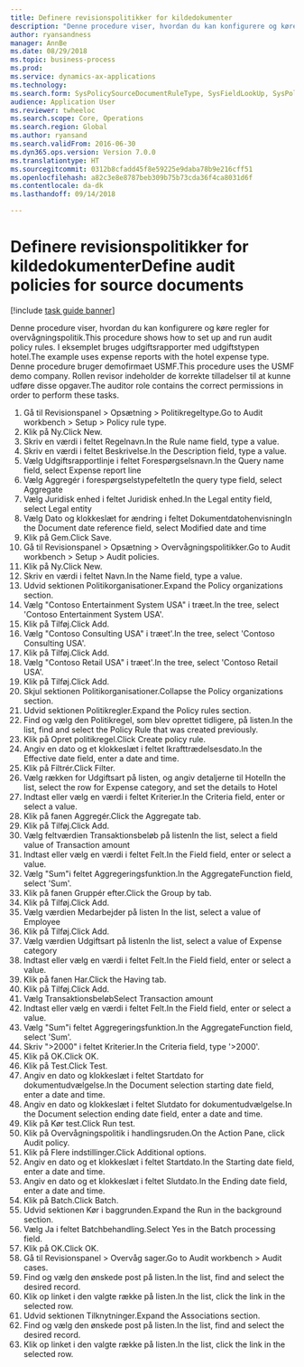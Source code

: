 ```yaml
--- 
title: Definere revisionspolitikker for kildedokumenter
description: "Denne procedure viser, hvordan du kan konfigurere og køre regler for overvågningspolitik."
author: ryansandness
manager: AnnBe
ms.date: 08/29/2018
ms.topic: business-process
ms.prod: 
ms.service: dynamics-ax-applications
ms.technology: 
ms.search.form: SysPolicySourceDocumentRuleType, SysFieldLookUp, SysPolicyListPage, SysPolicy, AuditPolicyRule, SysQueryForm, SysQueryFieldLookUp, AuditPolicyDateSelection, AuditPolicyAdditionalOption, BatchJob, CaseDetail
audience: Application User
ms.reviewer: twheeloc
ms.search.scope: Core, Operations
ms.search.region: Global
ms.author: ryansand
ms.search.validFrom: 2016-06-30
ms.dyn365.ops.version: Version 7.0.0
ms.translationtype: HT
ms.sourcegitcommit: 0312b8cfadd45f8e59225e9daba78b9e216cff51
ms.openlocfilehash: a82c3e8e8787beb309b75b73cda36f4ca8031d6f
ms.contentlocale: da-dk
ms.lasthandoff: 09/14/2018

---
```

# <a name="define-audit-policies-for-source-documents"></a><span data-ttu-id="59462-103">Definere revisionspolitikker for kildedokumenter</span><span class="sxs-lookup"><span data-stu-id="59462-103">Define audit policies for source documents</span></span>

[!include [task guide banner](../../includes/task-guide-banner.md)]

<span data-ttu-id="59462-104">Denne procedure viser, hvordan du kan konfigurere og køre regler for overvågningspolitik.</span><span class="sxs-lookup"><span data-stu-id="59462-104">This procedure shows how to set up and run audit policy rules.</span></span> <span data-ttu-id="59462-105">I eksemplet bruges udgiftsrapporter med udgiftstypen hotel.</span><span class="sxs-lookup"><span data-stu-id="59462-105">The example uses expense reports with the hotel expense type.</span></span> <span data-ttu-id="59462-106">Denne procedure bruger demofirmaet USMF.</span><span class="sxs-lookup"><span data-stu-id="59462-106">This procedure uses the USMF demo company.</span></span> <span data-ttu-id="59462-107">Rollen revisor indeholder de korrekte tilladelser til at kunne udføre disse opgaver.</span><span class="sxs-lookup"><span data-stu-id="59462-107">The auditor role contains the correct permissions in order to perform these tasks.</span></span>

1. <span data-ttu-id="59462-108">Gå til Revisionspanel > Opsætning > Politikregeltype.</span><span class="sxs-lookup"><span data-stu-id="59462-108">Go to Audit workbench > Setup > Policy rule type.</span></span>
2. <span data-ttu-id="59462-109">Klik på Ny.</span><span class="sxs-lookup"><span data-stu-id="59462-109">Click New.</span></span>
3. <span data-ttu-id="59462-110">Skriv en værdi i feltet Regelnavn.</span><span class="sxs-lookup"><span data-stu-id="59462-110">In the Rule name field, type a value.</span></span>
4. <span data-ttu-id="59462-111">Skriv en værdi i feltet Beskrivelse.</span><span class="sxs-lookup"><span data-stu-id="59462-111">In the Description field, type a value.</span></span>
5. <span data-ttu-id="59462-112">Vælg Udgiftsrapportlinje i feltet Forespørgselsnavn.</span><span class="sxs-lookup"><span data-stu-id="59462-112">In the Query name field, select Expense report line</span></span>
6. <span data-ttu-id="59462-113">Vælg Aggregér i forespørgselstypefeltet</span><span class="sxs-lookup"><span data-stu-id="59462-113">In the query type field, select Aggregate</span></span>
7. <span data-ttu-id="59462-114">Vælg Juridisk enhed i feltet Juridisk enhed.</span><span class="sxs-lookup"><span data-stu-id="59462-114">In the Legal entity field, select Legal entity</span></span>
8. <span data-ttu-id="59462-115">Vælg Dato og klokkeslæt for ændring i feltet Dokumentdatohenvisning</span><span class="sxs-lookup"><span data-stu-id="59462-115">In the Document date reference field, select Modified date and time</span></span>
9. <span data-ttu-id="59462-116">Klik på Gem.</span><span class="sxs-lookup"><span data-stu-id="59462-116">Click Save.</span></span>
10. <span data-ttu-id="59462-117">Gå til Revisionspanel > Opsætning > Overvågningspolitikker.</span><span class="sxs-lookup"><span data-stu-id="59462-117">Go to Audit workbench > Setup > Audit policies.</span></span>
11. <span data-ttu-id="59462-118">Klik på Ny.</span><span class="sxs-lookup"><span data-stu-id="59462-118">Click New.</span></span>
12. <span data-ttu-id="59462-119">Skriv en værdi i feltet Navn.</span><span class="sxs-lookup"><span data-stu-id="59462-119">In the Name field, type a value.</span></span>
13. <span data-ttu-id="59462-120">Udvid sektionen Politikorganisationer.</span><span class="sxs-lookup"><span data-stu-id="59462-120">Expand the Policy organizations section.</span></span>
14. <span data-ttu-id="59462-121">Vælg "Contoso Entertainment System USA" i træet.</span><span class="sxs-lookup"><span data-stu-id="59462-121">In the tree, select 'Contoso Entertainment System USA'.</span></span>
15. <span data-ttu-id="59462-122">Klik på Tilføj.</span><span class="sxs-lookup"><span data-stu-id="59462-122">Click Add.</span></span>
16. <span data-ttu-id="59462-123">Vælg "Contoso Consulting USA" i træet'.</span><span class="sxs-lookup"><span data-stu-id="59462-123">In the tree, select 'Contoso Consulting USA'.</span></span>
17. <span data-ttu-id="59462-124">Klik på Tilføj.</span><span class="sxs-lookup"><span data-stu-id="59462-124">Click Add.</span></span>
18. <span data-ttu-id="59462-125">Vælg "Contoso Retail USA" i træet'.</span><span class="sxs-lookup"><span data-stu-id="59462-125">In the tree, select 'Contoso Retail USA'.</span></span>
19. <span data-ttu-id="59462-126">Klik på Tilføj.</span><span class="sxs-lookup"><span data-stu-id="59462-126">Click Add.</span></span>
20. <span data-ttu-id="59462-127">Skjul sektionen Politikorganisationer.</span><span class="sxs-lookup"><span data-stu-id="59462-127">Collapse the Policy organizations section.</span></span>
21. <span data-ttu-id="59462-128">Udvid sektionen Politikregler.</span><span class="sxs-lookup"><span data-stu-id="59462-128">Expand the Policy rules section.</span></span>
22. <span data-ttu-id="59462-129">Find og vælg den Politikregel, som blev oprettet tidligere, på listen.</span><span class="sxs-lookup"><span data-stu-id="59462-129">In the list, find and select the Policy Rule that was created previously.</span></span>
23. <span data-ttu-id="59462-130">Klik på Opret politikregel.</span><span class="sxs-lookup"><span data-stu-id="59462-130">Click Create policy rule.</span></span>
24. <span data-ttu-id="59462-131">Angiv en dato og et klokkeslæt i feltet Ikrafttrædelsesdato.</span><span class="sxs-lookup"><span data-stu-id="59462-131">In the Effective date field, enter a date and time.</span></span>
25. <span data-ttu-id="59462-132">Klik på Filtrér.</span><span class="sxs-lookup"><span data-stu-id="59462-132">Click Filter.</span></span>
26. <span data-ttu-id="59462-133">Vælg rækken for Udgiftsart på listen, og angiv detaljerne til Hotel</span><span class="sxs-lookup"><span data-stu-id="59462-133">In the list, select the row for Expense category, and set the details to Hotel</span></span>
27. <span data-ttu-id="59462-134">Indtast eller vælg en værdi i feltet Kriterier.</span><span class="sxs-lookup"><span data-stu-id="59462-134">In the Criteria field, enter or select a value.</span></span>
28. <span data-ttu-id="59462-135">Klik på fanen Aggregér.</span><span class="sxs-lookup"><span data-stu-id="59462-135">Click the Aggregate tab.</span></span>
29. <span data-ttu-id="59462-136">Klik på Tilføj.</span><span class="sxs-lookup"><span data-stu-id="59462-136">Click Add.</span></span>
30. <span data-ttu-id="59462-137">Vælg feltværdien Transaktionsbeløb på listen</span><span class="sxs-lookup"><span data-stu-id="59462-137">In the list, select a field value of Transaction amount</span></span>
31. <span data-ttu-id="59462-138">Indtast eller vælg en værdi i feltet Felt.</span><span class="sxs-lookup"><span data-stu-id="59462-138">In the Field field, enter or select a value.</span></span>
32. <span data-ttu-id="59462-139">Vælg "Sum"i feltet Aggregeringsfunktion.</span><span class="sxs-lookup"><span data-stu-id="59462-139">In the AggregateFunction field, select 'Sum'.</span></span>
33. <span data-ttu-id="59462-140">Klik på fanen Gruppér efter.</span><span class="sxs-lookup"><span data-stu-id="59462-140">Click the Group by tab.</span></span>
34. <span data-ttu-id="59462-141">Klik på Tilføj.</span><span class="sxs-lookup"><span data-stu-id="59462-141">Click Add.</span></span>
35. <span data-ttu-id="59462-142">Vælg værdien Medarbejder på listen </span><span class="sxs-lookup"><span data-stu-id="59462-142">In the list, select a value of Employee</span></span> 
36. <span data-ttu-id="59462-143">Klik på Tilføj.</span><span class="sxs-lookup"><span data-stu-id="59462-143">Click Add.</span></span>
37. <span data-ttu-id="59462-144">Vælg værdien Udgiftsart på listen</span><span class="sxs-lookup"><span data-stu-id="59462-144">In the list, select a value of Expense category</span></span>
38. <span data-ttu-id="59462-145">Indtast eller vælg en værdi i feltet Felt.</span><span class="sxs-lookup"><span data-stu-id="59462-145">In the Field field, enter or select a value.</span></span>
39. <span data-ttu-id="59462-146">Klik på fanen Har.</span><span class="sxs-lookup"><span data-stu-id="59462-146">Click the Having tab.</span></span>
40. <span data-ttu-id="59462-147">Klik på Tilføj.</span><span class="sxs-lookup"><span data-stu-id="59462-147">Click Add.</span></span>
41. <span data-ttu-id="59462-148">Vælg Transaktionsbeløb</span><span class="sxs-lookup"><span data-stu-id="59462-148">Select Transaction amount</span></span>
42. <span data-ttu-id="59462-149">Indtast eller vælg en værdi i feltet Felt.</span><span class="sxs-lookup"><span data-stu-id="59462-149">In the Field field, enter or select a value.</span></span>
43. <span data-ttu-id="59462-150">Vælg "Sum"i feltet Aggregeringsfunktion.</span><span class="sxs-lookup"><span data-stu-id="59462-150">In the AggregateFunction field, select 'Sum'.</span></span>
44. <span data-ttu-id="59462-151">Skriv ">2000" i feltet Kriterier.</span><span class="sxs-lookup"><span data-stu-id="59462-151">In the Criteria field, type '>2000'.</span></span>
45. <span data-ttu-id="59462-152">Klik på OK.</span><span class="sxs-lookup"><span data-stu-id="59462-152">Click OK.</span></span>
46. <span data-ttu-id="59462-153">Klik på Test.</span><span class="sxs-lookup"><span data-stu-id="59462-153">Click Test.</span></span>
47. <span data-ttu-id="59462-154">Angiv en dato og klokkeslæt i feltet Startdato for dokumentudvælgelse.</span><span class="sxs-lookup"><span data-stu-id="59462-154">In the Document selection starting date field, enter a date and time.</span></span>
48. <span data-ttu-id="59462-155">Angiv en dato og klokkeslæt i feltet Slutdato for dokumentudvælgelse.</span><span class="sxs-lookup"><span data-stu-id="59462-155">In the Document selection ending date field, enter a date and time.</span></span>
49. <span data-ttu-id="59462-156">Klik på Kør test.</span><span class="sxs-lookup"><span data-stu-id="59462-156">Click Run test.</span></span>
50. <span data-ttu-id="59462-157">Klik på Overvågningspolitik i handlingsruden.</span><span class="sxs-lookup"><span data-stu-id="59462-157">On the Action Pane, click Audit policy.</span></span>
51. <span data-ttu-id="59462-158">Klik på Flere indstillinger.</span><span class="sxs-lookup"><span data-stu-id="59462-158">Click Additional options.</span></span>
52. <span data-ttu-id="59462-159">Angiv en dato og et klokkeslæt i feltet Startdato.</span><span class="sxs-lookup"><span data-stu-id="59462-159">In the Starting date field, enter a date and time.</span></span>
53. <span data-ttu-id="59462-160">Angiv en dato og et klokkeslæt i feltet Slutdato.</span><span class="sxs-lookup"><span data-stu-id="59462-160">In the Ending date field, enter a date and time.</span></span>
54. <span data-ttu-id="59462-161">Klik på Batch.</span><span class="sxs-lookup"><span data-stu-id="59462-161">Click Batch.</span></span>
55. <span data-ttu-id="59462-162">Udvid sektionen Kør i baggrunden.</span><span class="sxs-lookup"><span data-stu-id="59462-162">Expand the Run in the background section.</span></span>
56. <span data-ttu-id="59462-163">Vælg Ja i feltet Batchbehandling.</span><span class="sxs-lookup"><span data-stu-id="59462-163">Select Yes in the Batch processing field.</span></span>
57. <span data-ttu-id="59462-164">Klik på OK.</span><span class="sxs-lookup"><span data-stu-id="59462-164">Click OK.</span></span>
58. <span data-ttu-id="59462-165">Gå til Revisionspanel > Overvåg sager.</span><span class="sxs-lookup"><span data-stu-id="59462-165">Go to Audit workbench > Audit cases.</span></span>
59. <span data-ttu-id="59462-166">Find og vælg den ønskede post på listen.</span><span class="sxs-lookup"><span data-stu-id="59462-166">In the list, find and select the desired record.</span></span>
60. <span data-ttu-id="59462-167">Klik op linket i den valgte række på listen.</span><span class="sxs-lookup"><span data-stu-id="59462-167">In the list, click the link in the selected row.</span></span>
61. <span data-ttu-id="59462-168">Udvid sektionen Tilknytninger.</span><span class="sxs-lookup"><span data-stu-id="59462-168">Expand the Associations section.</span></span>
62. <span data-ttu-id="59462-169">Find og vælg den ønskede post på listen.</span><span class="sxs-lookup"><span data-stu-id="59462-169">In the list, find and select the desired record.</span></span>
63. <span data-ttu-id="59462-170">Klik op linket i den valgte række på listen.</span><span class="sxs-lookup"><span data-stu-id="59462-170">In the list, click the link in the selected row.</span></span>



